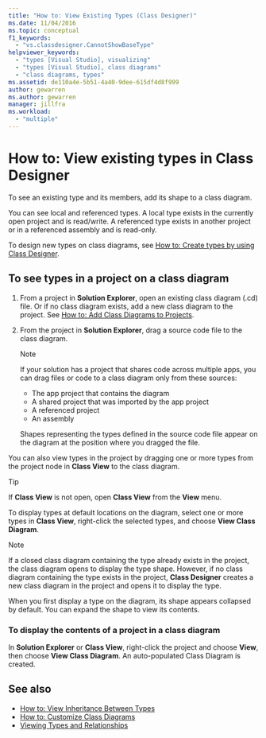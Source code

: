 ```yaml
---
title: "How to: View Existing Types (Class Designer)"
ms.date: 11/04/2016
ms.topic: conceptual
f1_keywords:
  - "vs.classdesigner.CannotShowBaseType"
helpviewer_keywords:
  - "types [Visual Studio], visualizing"
  - "types [Visual Studio], class diagrams"
  - "class diagrams, types"
ms.assetid: de110a4e-5b51-4a40-9dee-615df4d8f999
author: gewarren
ms.author: gewarren
manager: jillfra
ms.workload:
  - "multiple"
---
```

# How to: View existing types in Class Designer

To see an existing type and its members, add its shape to a class diagram.

You can see local and referenced types. A local type exists in the currently open project and is read/write. A referenced type exists in another project or in a referenced assembly and is read-only.

To design new types on class diagrams, see [How to: Create types by using Class Designer](how-to-create-types.md).

## To see types in a project on a class diagram

1.  From a project in **Solution Explorer**, open an existing class diagram (.cd) file. Or if no class diagram exists, add a new class diagram to the project. See [How to: Add Class Diagrams to Projects](how-to-add-class-diagrams-to-projects.md).

2.  From the project in **Solution Explorer**, drag a source code file to the class diagram.

    > [!NOTE]
    > If your solution has a project that shares code across multiple apps, you can drag files or code to a class diagram only from these sources:
    >
    > - The app project that contains the diagram
    > - A shared project that was imported by the app project
    > - A referenced project
    > - An assembly

    Shapes representing the types defined in the source code file appear on the diagram at the position where you dragged the file.

You can also view types in the project by dragging one or more types from the project node in **Class View** to the class diagram.

> [!TIP]
> If **Class View** is not open, open **Class View** from the **View** menu.

To display types at default locations on the diagram, select one or more types in **Class View**, right-click the selected types, and choose **View Class Diagram**.

> [!NOTE]
> If a closed class diagram containing the type already exists in the project, the class diagram opens to display the type shape. However, if no class diagram containing the type exists in the project, **Class Designer** creates a new class diagram in the project and opens it to display the type.

When you first display a type on the diagram, its shape appears collapsed by default. You can expand the shape to view its contents.

### To display the contents of a project in a class diagram

In **Solution Explorer** or **Class View**, right-click the project and choose **View**, then choose **View Class Diagram**. An auto-populated Class Diagram is created.

## See also

- [How to: View Inheritance Between Types](how-to-view-inheritance-between-types.md)
- [How to: Customize Class Diagrams](how-to-customize-class-diagrams.md)
- [Viewing Types and Relationships](designing-and-viewing-classes-and-types.md)